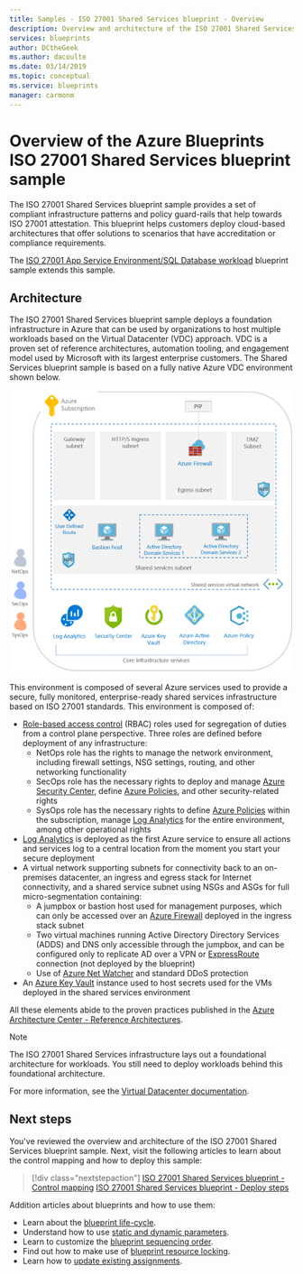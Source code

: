 ```yaml
---
title: Samples - ISO 27001 Shared Services blueprint - Overview
description: Overview and architecture of the ISO 27001 Shared Services blueprint sample.
services: blueprints
author: DCtheGeek
ms.author: dacoulte
ms.date: 03/14/2019
ms.topic: conceptual
ms.service: blueprints
manager: carmonm
---
```

# Overview of the Azure Blueprints ISO 27001 Shared Services blueprint sample

The ISO 27001 Shared Services blueprint sample provides a set of compliant infrastructure patterns
and policy guard-rails that help towards ISO 27001 attestation. This blueprint helps customers
deploy cloud-based architectures that offer solutions to scenarios that have accreditation or
compliance requirements.

The [ISO 27001 App Service Environment/SQL Database workload](../iso27001-ase-sql-workload/index.md)
blueprint sample extends this sample.

## Architecture

The ISO 27001 Shared Services blueprint sample deploys a foundation infrastructure in Azure that can
be used by organizations to host multiple workloads based on the Virtual Datacenter (VDC) approach.
VDC is a proven set of reference architectures, automation tooling, and engagement model used by
Microsoft with its largest enterprise customers. The Shared Services blueprint sample is based on a
fully native Azure VDC environment shown below.

![ISO 27001 Shared Services blueprint sample design](../../media/sample-iso27001-shared/iso27001-shared-services-blueprint-sample-design.png)

This environment is composed of several Azure services used to provide a secure, fully monitored,
enterprise-ready shared services infrastructure based on ISO 27001 standards. This environment is
composed of:

- [Role-based access control](../../../../role-based-access-control/overview.md) (RBAC) roles used
  for segregation of duties from a control plane perspective. Three roles are defined before
  deployment of any infrastructure:
  - NetOps role has the rights to manage the network environment, including firewall settings, NSG
    settings, routing, and other networking functionality
  - SecOps role has the necessary rights to deploy and manage [Azure Security Center](../../../../security-center/security-center-intro.md),
    define [Azure Policies](../../../policy/overview.md), and other security-related rights
  - SysOps role has the necessary rights to define [Azure Policies](../../../policy/overview.md)
    within the subscription, manage [Log Analytics](../../../../azure-monitor/overview.md) for the
    entire environment, among other operational rights
- [Log Analytics](../../../../azure-monitor/overview.md) is deployed as the first Azure service to
  ensure all actions and services log to a central location from the moment you start your secure
  deployment
- A virtual network supporting subnets for connectivity back to an on-premises datacenter, an
  ingress and egress stack for Internet connectivity, and a shared service subnet using NSGs and
  ASGs for full micro-segmentation containing:
  - A jumpbox or bastion host used for management purposes, which can only be accessed over an [Azure Firewall](../../../../firewall/overview.md)
    deployed in the ingress stack subnet
  - Two virtual machines running Active Directory Directory Services (ADDS) and DNS only accessible
    through the jumpbox, and can be configured only to replicate AD over a VPN or [ExpressRoute](../../../../expressroute/expressroute-introduction.md)
    connection (not deployed by the blueprint)
  - Use of [Azure Net Watcher](../../../../network-watcher/network-watcher-monitoring-overview.md)
    and standard DDoS protection
- An [Azure Key Vault](../../../../key-vault/key-vault-whatis.md) instance used to host secrets used
  for the VMs deployed in the shared services environment

All these elements abide to the proven practices published in the [Azure Architecture Center - Reference Architectures](/azure/architecture/reference-architectures/).

> [!NOTE]
> The ISO 27001 Shared Services infrastructure lays out a foundational architecture for workloads.
> You still need to deploy workloads behind this foundational architecture.

For more information, see the [Virtual Datacenter documentation](/azure/architecture/vdc/).

## Next steps

You've reviewed the overview and architecture of the ISO 27001 Shared Services blueprint sample.
Next, visit the following articles to learn about the control mapping and how to deploy this
sample:

> [!div class="nextstepaction"]
> [ISO 27001 Shared Services blueprint - Control mapping](./control-mapping.md)
> [ISO 27001 Shared Services blueprint - Deploy steps](./deploy.md)

Addition articles about blueprints and how to use them:

- Learn about the [blueprint life-cycle](../../concepts/lifecycle.md).
- Understand how to use [static and dynamic parameters](../../concepts/parameters.md).
- Learn to customize the [blueprint sequencing order](../../concepts/sequencing-order.md).
- Find out how to make use of [blueprint resource locking](../../concepts/resource-locking.md).
- Learn how to [update existing assignments](../../how-to/update-existing-assignments.md).